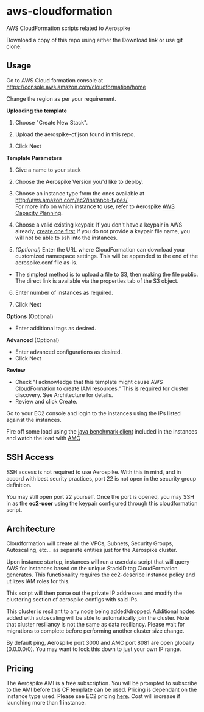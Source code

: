 aws-cloudformation
==================

AWS CloudFormation scripts related to Aerospike

Download a copy of this repo using either the Download link or use git clone.


## Usage
Go to AWS Cloud formation console at https://console.aws.amazon.com/cloudformation/home

Change the region as per your requirement.

**Uploading the template**

1. Choose "Create New Stack".

2. Upload the aerospike-cf.json found in this repo.

3. Click Next

**Template Parameters**

1. Give a name to your stack

2. Choose the Aerospike Version you'd like to deploy.

3. Choose an instance type from the ones available at
http://aws.amazon.com/ec2/instance-types/  
For more info on which instance to use, refer to Aerospike [AWS Capacity Planning](http://www.aerospike.com/docs/operations/aws/capacity_planning.html).

4. Choose a valid existing keypair. If you don't have a keypair in AWS already, [create one first](http://docs.aws.amazon.com/gettingstarted/latest/wah/getting-started-create-key-pair.html) If you do not provide a keypair file name, you will not be able to ssh into the instances.

5. *(Optional)* Enter the URL where CloudFormation can download your customized namespace settings. This will be appended to the end of the aerospike.conf file as-is.
  * The simplest method is to upload a file to S3, then making the file public. The direct link is available via the properties tab of the S3 object. 

6. Enter number of instances as required.

7. Click Next

**Options** (Optional)
* Enter additional tags as desired.

**Advanced** (Optional)
* Enter advanced configurations as desired.
* Click Next

**Review**
* Check "I acknowledge that this template might cause AWS CloudFormation to create IAM resources." This is required for cluster discovery. See Architecture for details.
* Review and click Create.

Go to your EC2 console and login to the instances using the IPs listed against the instances.

Fire off some load using the [java benchmark client](http://www.aerospike.com/docs/client/java/benchmarks.html) included in the instances and watch the load with [AMC](http://www.aerospike.com/docs/amc/) 

## SSH Access

SSH access is not required to use Aerospike. With this in mind, and in accord with best seurity practices, port 22 is not open in the security group definition.

You may still open port 22 yourself. Once the port is opened, you may SSH in as the **ec2-user** using the keypair configured through this cloudformation script.



## Architecture
Cloudformation will create all the VPCs, Subnets, Security Groups, Autoscaling, etc... as separate entities just for the Aerospike cluster.

Upon instance startup, instances will run a userdata script that will query AWS for instances based on the unique StackID tag CloudFormation generates. This functionality requires the ec2-describe instance policy and utilizes IAM roles for this.

This script will then parse out the private IP addresses and modify the clustering section of aerospike configs with said IPs.

This cluster is resiliant to any node being added/dropped. Additional nodes added with autoscaling will be able to automatically join the cluster. Note that cluster resiliancy is not the same as data resiliancy. Please wait for migrations to complete before performing another cluster size change.

By default ping, Aerospike port 3000 and AMC port 8081 are open globally (0.0.0.0/0). You may want to lock this down to just your own IP range.

## Pricing
The Aerospike AMI is a free subscription. You will be prompted to subscribe to the AMI before this CF template can be used. Pricing is dependant on the instance type used. Please see EC2 pricing [here](https://aws.amazon.com/ec2/pricing/). Cost will increase if launching more than 1 instance.
